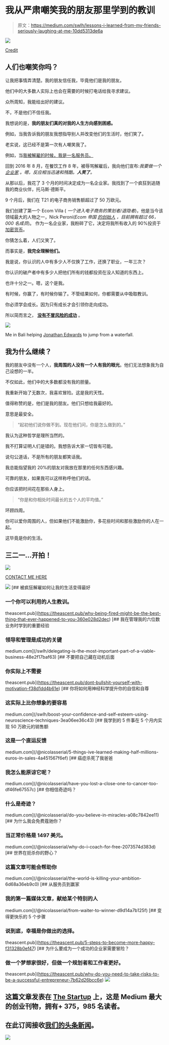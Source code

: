 # 我从严肃嘲笑我的朋友那里学到的教训

> 原文：<https://medium.com/swlh/lessons-i-learned-from-my-friends-seriously-laughing-at-me-10dd5313de6a>

![](img/1d37763114cca5c03bb4ee0df7113cf1.png)

[Credit](https://unsplash.com/@austin_pacheco?utm_source=medium&utm_medium=referral)

## 人们也嘲笑你吗？

让我把事情弄清楚。我的朋友信任我，毕竟他们是我的朋友。

他们中的大多数人实际上也会在需要的时候打电话给我寻求建议。

众所周知，我能给出好的建议。

不，不是他们不信任我。

我想说的是，**我的朋友们真的对我的人生方向感到困惑。**

例如，当我告诉我的朋友我想指导别人并改变他们的生活时，他们笑了。

老实说，这已经不是第一次有人嘲笑我了。

例如，当[我被解雇的时候，我是一名服务员。](https://theascent.pub/why-being-fired-might-be-the-best-thing-that-ever-happened-to-you-360e028d2dec)

回到 2016 年 8 月，在餐饮工作 8 年，被辱骂解雇后，我向他们宣布:*我要做一个* [*企业家*](https://en.wikipedia.org/wiki/Entrepreneurship) *。嗯，反应相当迅速和残酷。**人笑了**。*

从那以后，我花了 3 个月的时间决定成为一名企业家。我找到了一个疯狂到追随我的商业伙伴，托马斯·德斯平。

9 个月后，我们在 T21 的电子商务销售额超过了 50 万欧元。

我们创建了第一个 Ecom Villa ( *一个进入电子商务的策划者/退隐者*)，他是当今该领域最大的人物之一，Nick Peroni(*Ecom 帝国* [*的创始人*](https://www.facebook.com/groups/ecomempires/) *，目前拥有超过 66，000 名成员*)。
作为一名企业家，我粉碎了它，决定将我所有收入的 90%投资于[加密货币](https://cointelegraph.com/bitcoin-for-beginners/what-are-cryptocurrencies)。

你猜怎么着，人们又笑了。

而事实是，**我完全理解他们。**

我是说，你认识的人中有多少人不仅换了工作，还换了职业，一年三次？

你认识的破产者中有多少人把他们所有的钱都投资在没人知道的东西上。

也许十分之一。嗯，这个是我。

有时候，你赢了，有时候你输了。不管结果如何，你都需要从中吸取教训。

你必须学会成长。因为只有成长才会引领你走向成功。

所以简而言之， [**没有不冒风险的成功**](https://theascent.pub/why-do-you-need-to-take-risks-to-be-a-successful-entrepreneur-7b62d26bcc6e) 。

![](img/70732714ea9a66159a178f6f6e1297b0.png)

Me in Bali helping [Jonathan Edwards](https://medium.com/u/598396c22cdc?source=post_page-----10dd5313de6a--------------------------------) to jump from a waterfall.

## 我为什么继续？

我的朋友中没有一个人，**我周围的人没有一个人有我的眼光**。他们无法想象我为自己设想的一半。

不仅如此，他们中的大多数都没有我的胆量。

我重新开始了无数次，我喜欢冒险。这是我的天性。

值得称赞的是，他们是我的朋友。他们只想给我最好的。

意思是最安全。

> “起初他们说你做不到。现在他们问，你是怎么做到的。”

我认为这种哲学是理所当然的。

我不打算证明人们是错的。我想告诉大家一切皆有可能。

说句公道话，不是所有的朋友都笑话我。

我总能指望我的 20%的朋友对我放在那里的任何东西感兴趣。

可靠的朋友，如果我可以这样称呼他们的话。

你应该把时间花在那些人身上。

> “你是和你相处时间最长的五个人的平均值。”

环顾四周。

你可以爱你周围的人，但如果他们不能激励你，多花些时间和那些激励你的人在一起。

这毕竟是你的生活。

## 三二一…开拍！

![](img/83a4aebe1259115b8da97e11f3973803.png)

[CONTACT ME HERE](https://nickbnns.com)

[![](img/8b4103652a6b58a6468b09a4693e7d8b.png)](http://eepurl.com/dLuFMk)[](https://theascent.pub/why-being-fired-might-be-the-best-thing-that-ever-happened-to-you-360e028d2dec) [## 被疯狂解雇如何让我的生活变得最好

### 一个你可以利用的人生教训。

theascent.pub](https://theascent.pub/why-being-fired-might-be-the-best-thing-that-ever-happened-to-you-360e028d2dec) [](/swlh/delegating-is-the-most-important-part-of-a-viable-business-48e2f17baf63) [## 我在管理我的六位数业务时学到的重要经验

### 领导和管理是成功的关键

medium.com](/swlh/delegating-is-the-most-important-part-of-a-viable-business-48e2f17baf63) [](https://theascent.pub/dont-bullshit-yourself-with-motivation-f38d1dd4b61e) [## 不要把自己藏在动机后面

### 你实际上不需要

theascent.pub](https://theascent.pub/dont-bullshit-yourself-with-motivation-f38d1dd4b61e) [](/swlh/boost-your-confidence-and-self-esteem-using-neuroscience-techniques-3ea06ee36c43) [## 你将如何用神经科学提升你的自信和自尊

### 这实际上比你想象的要容易

medium.com](/swlh/boost-your-confidence-and-self-esteem-using-neuroscience-techniques-3ea06ee36c43) [](/@nicolasserial/5-things-ive-learned-making-half-millions-euros-in-sales-4a451567f6ef) [## 我学到的 5 件事在 5 个月内实现 50 万欧元的销售额

### 这是一个直运反馈

medium.com](/@nicolasserial/5-things-ive-learned-making-half-millions-euros-in-sales-4a451567f6ef) [](/@nicolasserial/have-you-lost-a-close-one-to-cancer-too-df46fe67557c) [## 癌症杀死了我爸爸

### 我怎么能原谅它呢？

medium.com](/@nicolasserial/have-you-lost-a-close-one-to-cancer-too-df46fe67557c) [](/@nicolasserial/do-you-believe-in-miracles-a08c7842ee11) [## 你相信奇迹吗？

### 什么是奇迹？

medium.com](/@nicolasserial/do-you-believe-in-miracles-a08c7842ee11) [](/@nicolasserial/why-do-i-coach-for-free-2073574d383d) [## 为什么我会免费蔻驰你？

### 当正常价格是 1497 美元。

medium.com](/@nicolasserial/why-do-i-coach-for-free-2073574d383d) [](/@nicolasserial/the-world-is-killing-your-ambition-6d68a36eb9c0) [## 世界在扼杀你的野心？

### 这篇文章可能会帮助你

medium.com](/@nicolasserial/the-world-is-killing-your-ambition-6d68a36eb9c0) [](/@nicolasserial/from-waiter-to-winner-d9d14a7b125f) [## 从服务员到赢家

### 我的第一篇媒体文章，献给某个特别的人

medium.com](/@nicolasserial/from-waiter-to-winner-d9d14a7b125f) [](https://theascent.pub/5-steps-to-become-more-happy-f31328b0ef47) [## 变得更快乐的 5 个步骤

### 说到底，幸福是你做出的选择。

theascent.pub](https://theascent.pub/5-steps-to-become-more-happy-f31328b0ef47) [](https://theascent.pub/why-do-you-need-to-take-risks-to-be-a-successful-entrepreneur-7b62d26bcc6e) [## 为什么要成为一个成功的企业家需要冒险？

### 做一个梦想家很好，但做一个规划者和工作者更好。

theascent.pub](https://theascent.pub/why-do-you-need-to-take-risks-to-be-a-successful-entrepreneur-7b62d26bcc6e) [![](img/308a8d84fb9b2fab43d66c117fcc4bb4.png)](https://medium.com/swlh)

## 这篇文章发表在 [The Startup](https://medium.com/swlh) 上，这是 Medium 最大的创业刊物，拥有+ 375，985 名读者。

## 在此订阅接收[我们的头条新闻](http://growthsupply.com/the-startup-newsletter/)。

[![](img/b0164736ea17a63403e660de5dedf91a.png)](https://medium.com/swlh)